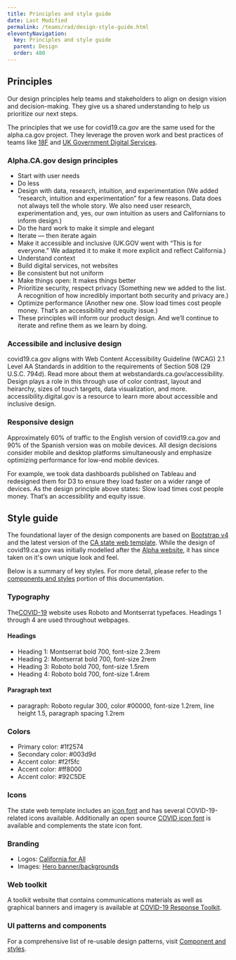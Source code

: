 ```yaml
---
title: Principles and style guide
date: Last Modified
permalink: /teams/rad/design-style-guide.html
eleventyNavigation:
  key: Principles and style guide
  parent: Design
  order: 480
---
```


## Principles

Our design principles help teams and stakeholders to align on design vision and decision-making. They give us a shared understanding to help us prioritize our next steps.

The principles that we use for covid19.ca.gov are the same used for the alpha.ca.gov project. They leverage the proven work and best practices of teams like [18F](https://methods.18f.gov/decide/design-principles/) and [UK Government Digital Services](https://www.gov.uk/guidance/government-design-principles). 

### Alpha.CA.gov design principles

* Start with user needs
* Do less
* Design with data, research, intuition, and experimentation (We added “research, intuition and experimentation” for a few reasons. Data does not always tell the whole story. We also need user research, experimentation and, yes, our own intuition as users and Californians to inform design.)
* Do the hard work to make it simple and elegant
* Iterate — then iterate again
* Make it accessible and inclusive (UK.GOV went with “This is for everyone.” We adapted it to make it more explicit and reflect California.)
* Understand context
* Build digital services, not websites
* Be consistent but not uniform
* Make things open: It makes things better
* Prioritize security, respect privacy (Something new we added to the list. A recognition of how incredibly important both security and privacy are.)
* Optimize performance (Another new one. Slow load times cost people money. That’s an accessibility and equity issue.)
* These principles will inform our product design. And we’ll continue to iterate and refine them as we learn by doing.

### Accessibile and inclusive design

covid19.ca.gov aligns with Web Content Accessibility Guideline (WCAG) 2.1 Level AA Standards in addition to the requirements of Section 508 (29 U.S.C. 794d). Read more about  them at webstandards.ca.gov/accessibility. Design plays a role in this through use of color contrast, layout and heirarchy, sizes of touch targets, data visualization, and more. accessibility.digital.gov is a resource to learn more about accessible and inclusive design.

### Responsive design

Approximately 60% of traffic to the English version of covid19.ca.gov and 90% of the Spanish version was on mobile devices. All design decisions consider mobile and desktop platforms simultaneously and emphasize optimizing performance for low-end mobile devices.

For example, we took data dashboards published on Tableau and redesigned them for D3 to ensure they load faster on a wider range of devices. As the design principle above states: Slow load times cost people money. That’s an accessibility and equity issue.

## Style guide

The foundational layer of the design components are based on [Bootstrap v4](https://getbootstrap.com) and the latest version of the [CA state web template](https://beta.template.webstandards.ca.gov). While the design of covid19.ca.gov was initially modelled after the [Alpha website](https://www.alpha.ca.gov/), it has since taken on it's own unique look and feel.

Below is a summary of key styles. For more detail, please refer to the [components and styles](https://teamdocs.covid19.ca.gov/components/) portion of this documentation.

### Typography

The[COVID-19](https://covid19.ca.gov) website uses Roboto and Montserrat typefaces. Headings 1 through 4 are used throughout webpages. 

#### Headings 

* Heading 1: Montserrat bold 700, font-size 2.3rem
* Heading 2: Montserrat bold 700, font-size 2rem
* Heading 3: Roboto bold 700, font-size 1.5rem
* Heading 4: Roboto bold 700, font-size 1.4rem

#### Paragraph text

* paragraph: Roboto regular 300, color #00000, font-size 1.2rem,  line height 1.5, paragraph spacing 1.2rem

### Colors

* Primary color: #1f2574
* Secondary color: #003d9d
* Accent color: #f2f5fc
* Accent color: #ff8000
* Accent color: #92C5DE

### Icons

The state web template includes an [icon font](https://beta.template.webstandards.ca.gov/sample/icon-fonts.html) and has several COVID-19-related icons available. Additionally an open source [COVID icon font](https://fontawesome.com/icons?d=gallery&q=covid-19&m=free) is available and complements the state icon font. 

### Branding 

* Logos: [California for All](https://govca.app.box.com/s/8wsb5ytp1sv2ivh5o0seqzz82sbt1oe5)
* Images: [Hero banner/backgrounds](https://govca.app.box.com/s/1vk3x2d20fjplsciqonrrohdrlr8vzs3)

### Web toolkit

A toolkit website that contains communications materials as well as graphical banners and imagery is available at [COVID-19 Response Toolkit](https://toolkit.covid19.ca.gov/partners/).

### UI patterns and components

For a comprehensive list of re-usable design patterns, visit [Component and styles](https://teamdocs.covid19.ca.gov/components/).
 
